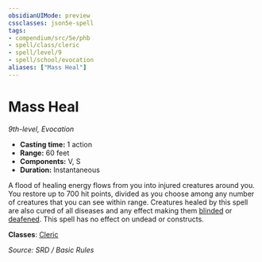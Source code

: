 ```yaml
---
obsidianUIMode: preview
cssclasses: json5e-spell
tags:
- compendium/src/5e/phb
- spell/class/cleric
- spell/level/9
- spell/school/evocation
aliases: ["Mass Heal"]
---
```

# Mass Heal
*9th-level, Evocation*  

- **Casting time:** 1 action
- **Range:** 60 feet
- **Components:** V, S
- **Duration:** Instantaneous

A flood of healing energy flows from you into injured creatures around you. You restore up to 700 hit points, divided as you choose among any number of creatures that you can see within range. Creatures healed by this spell are also cured of all diseases and any effect making them [blinded](Conditions.md#blinded) or [deafened](Conditions.md#deafened). This spell has no effect on undead or constructs.

**Classes**: [Cleric](cleric.md)

*Source: SRD / Basic Rules*